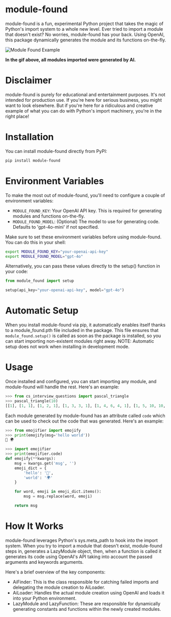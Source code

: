 # module-found

module-found is a fun, experimental Python project that takes the magic of Python's import system to a whole new level. Ever tried to import a module that doesn't exist? No worries, module-found has your back. Using OpenAI, this package dynamically generates the module and its functions on-the-fly.

![Module Found Example](static/module_found_example.gif)

**In the gif above, all modules imported were generated by AI.**

# Disclaimer
module-found is purely for educational and entertainment purposes. It's not intended for production use. If you're here for serious business, you might want to look elsewhere. But if you're here for a ridiculous and creative example of what you can do with Python's import machinery, you're in the right place!

# Installation
You can install module-found directly from PyPI:

```bash
pip install module-found
```

# Environment Variables
To make the most out of module-found, you'll need to configure a couple of environment variables:
* `MODULE_FOUND_KEY`: Your OpenAI API key. This is required for generating modules and functions on-the-fly.
* `MODULE_FOUND_MODEL`: (Optional) The model to use for generating code. Defaults to 'gpt-4o-mini' if not specified.

Make sure to set these environment variables before using module-found. You can do this in your shell:

```bash
export MODULE_FOUND_KEY="your-openai-api-key"
export MODULE_FOUND_MODEL="gpt-4o"
```

Alternatively, you can pass these values directly to the setup() function in your code:
```python
from module_found import setup

setup(api_key="your-openai-api-key", model="gpt-4o")
```

# Automatic Setup
When you install module-found via pip, it automatically enables itself thanks to a module_found.pth file included in the package. This file ensures that `module_found.setup()` is called as soon as the package is installed, so you can start importing non-existent modules right away.
NOTE: Automatic setup does not work when installing in development mode.

# Usage
Once installed and configured, you can start importing any module, and module-found will handle the rest. Here's an example:

```python
>>> from cs_interview_questions import pascal_triangle
>>> pascal_triangle(10)
[[1], [1, 1], [1, 2, 1], [1, 3, 3, 1], [1, 4, 6, 4, 1], [1, 5, 10, 10, 5, 1], [1, 6, 15, 20, 15, 6, 1], [1, 7, 21, 35, 35, 21, 7, 1], [1, 8, 28, 56, 70, 56, 28, 8, 1], [1, 9, 36, 84, 126, 126, 84, 36, 9, 1]]
```

Each module generated by module-found has an attribute called `code` which can be used to check out the code that was generated. Here's an example:
```python
>>> from emojifier import emojify
>>> print(emojify(msg='hello world'))
👋 🌍

>>> import emojifier
>>> print(emojifier.code)
def emojify(**kwargs):
    msg = kwargs.get('msg', '')
    emoji_dict = {
        'hello': '👋',
        'world': '🌍'
    }

    for word, emoji in emoji_dict.items():
        msg = msg.replace(word, emoji)

    return msg
```

# How It Works
module-found leverages Python's sys.meta_path to hook into the import system. When you try to import a module that doesn't exist, module-found steps in, generates a LazyModule object, then, when a function is called it generates its code using OpenAI's API taking into account the passed arguments and keywords arguments.

Here's a brief overview of the key components:
* AiFinder: This is the class responsible for catching failed imports and delegating the module creation to AiLoader.
* AiLoader: Handles the actual module creation using OpenAI and loads it into your Python environment.
* LazyModule and LazyFunction: These are responsible for dynamically generating constants and functions within the newly created modules.

